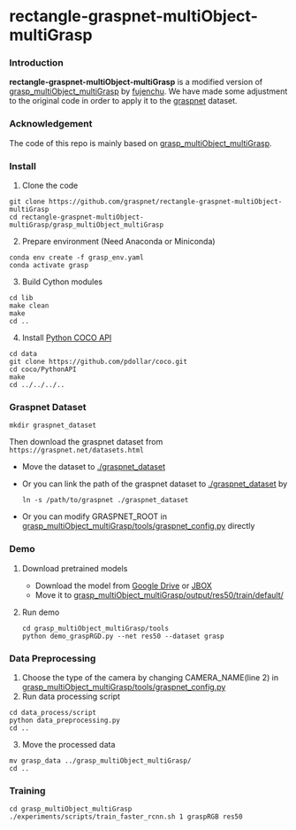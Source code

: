 # rectangle-graspnet-multiObject-multiGrasp

### Introduction
**rectangle-graspnet-multiObject-multiGrasp** is a modified version of [grasp_multiObject_multiGrasp](https://github.com/ivalab/grasp_multiObject_multiGrasp) by [fujenchu](https://github.com/fujenchu). We have made some adjustment to the original code in order to apply it to the [graspnet](https://github.com/Fang-Haoshu/graspnetAPI) dataset.

###  Acknowledgement

The code of this repo is mainly based on [grasp_multiObject_multiGrasp](https://github.com/ivalab/grasp_multiObject_multiGrasp).

### Install

1. Clone the code
```
git clone https://github.com/graspnet/rectangle-graspnet-multiObject-multiGrasp
cd rectangle-graspnet-multiObject-multiGrasp/grasp_multiObject_multiGrasp
```

2. Prepare environment (Need Anaconda or Miniconda)
```
conda env create -f grasp_env.yaml
conda activate grasp
```

3. Build Cython modules
```
cd lib
make clean
make
cd ..
```

4. Install [Python COCO API](https://github.com/cocodataset/cocoapi)
```
cd data
git clone https://github.com/pdollar/coco.git
cd coco/PythonAPI
make
cd ../../../..
```

### Graspnet Dataset

```
mkdir graspnet_dataset
```

Then download the graspnet dataset from `https://graspnet.net/datasets.html`

- Move the dataset to [./graspnet_dataset](./graspnet_dataset)

- Or you can link the path of the graspnet dataset to [./graspnet_dataset](./graspnet_dataset) by

  ```
  ln -s /path/to/graspnet ./graspnet_dataset
  ```

- Or you can modify GRASPNET_ROOT in [grasp_multiObject_multiGrasp/tools/graspnet_config.py](grasp_multiObject_multiGrasp/tools/graspnet_config.py) directly

### Demo

1. Download pretrained models

   - Download the model from  [Google Drive](https://drive.google.com/file/d/1QrjLDKr8eHgN0rM48YpWXY-sN89zJNim/view?usp=sharing) or [JBOX](https://jbox.sjtu.edu.cn/l/J5z6gE)
   - Move it to [grasp_multiObject_multiGrasp/output/res50/train/default/](grasp_multiObject_multiGrasp/output/res50/train/default/)

2. Run demo

   ```
   cd grasp_multiObject_multiGrasp/tools
   python demo_graspRGD.py --net res50 --dataset grasp
   ```

### Data Preprocessing

1. Choose the type of the camera by changing CAMERA_NAME(line 2) in [grasp_multiObject_multiGrasp/tools/graspnet_config.py](grasp_multiObject_multiGrasp/tools/graspnet_config.py)
2. Run data processing script
```
cd data_process/script
python data_preprocessing.py
cd ..
```

3. Move the processed data

```
mv grasp_data ../grasp_multiObject_multiGrasp/
cd ..
```

### Training

```
cd grasp_multiObject_multiGrasp
./experiments/scripts/train_faster_rcnn.sh 1 graspRGB res50
```